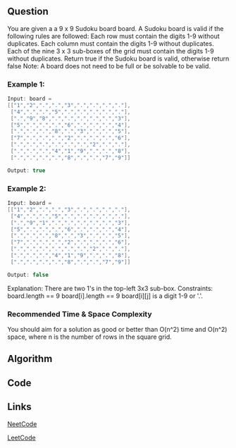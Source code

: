 ## Question
You are given a a 9 x 9 Sudoku board board. A Sudoku board is valid if the following rules are followed:
Each row must contain the digits 1-9 without duplicates.
Each column must contain the digits 1-9 without duplicates.
Each of the nine 3 x 3 sub-boxes of the grid must contain the digits 1-9 without duplicates.
Return true if the Sudoku board is valid, otherwise return false
Note: A board does not need to be full or be solvable to be valid.
### Example 1:



```java
Input: board = 
[["1","2",".",".","3",".",".",".","."],
 ["4",".",".","5",".",".",".",".","."],
 [".","9","8",".",".",".",".",".","3"],
 ["5",".",".",".","6",".",".",".","4"],
 [".",".",".","8",".","3",".",".","5"],
 ["7",".",".",".","2",".",".",".","6"],
 [".",".",".",".",".",".","2",".","."],
 [".",".",".","4","1","9",".",".","8"],
 [".",".",".",".","8",".",".","7","9"]]

Output: true

```
### Example 2:


```java
Input: board = 
[["1","2",".",".","3",".",".",".","."],
 ["4",".",".","5",".",".",".",".","."],
 [".","9","1",".",".",".",".",".","3"],
 ["5",".",".",".","6",".",".",".","4"],
 [".",".",".","8",".","3",".",".","5"],
 ["7",".",".",".","2",".",".",".","6"],
 [".",".",".",".",".",".","2",".","."],
 [".",".",".","4","1","9",".",".","8"],
 [".",".",".",".","8",".",".","7","9"]]

Output: false

```
Explanation: There are two 1's in the top-left 3x3 sub-box.
Constraints:
board.length == 9
board[i].length == 9
board[i][j] is a digit 1-9 or '.'.


### Recommended Time & Space Complexity

You should aim for a solution as good or better than O(n^2) time and O(n^2) space, where n is the number of rows in the square grid.





## Algorithm

## Code

## Links

[NeetCode](https://neetcode.io/problems/valid-sudoku)

[LeetCode](https://leetcode.com/problems/valid-sudoku)
